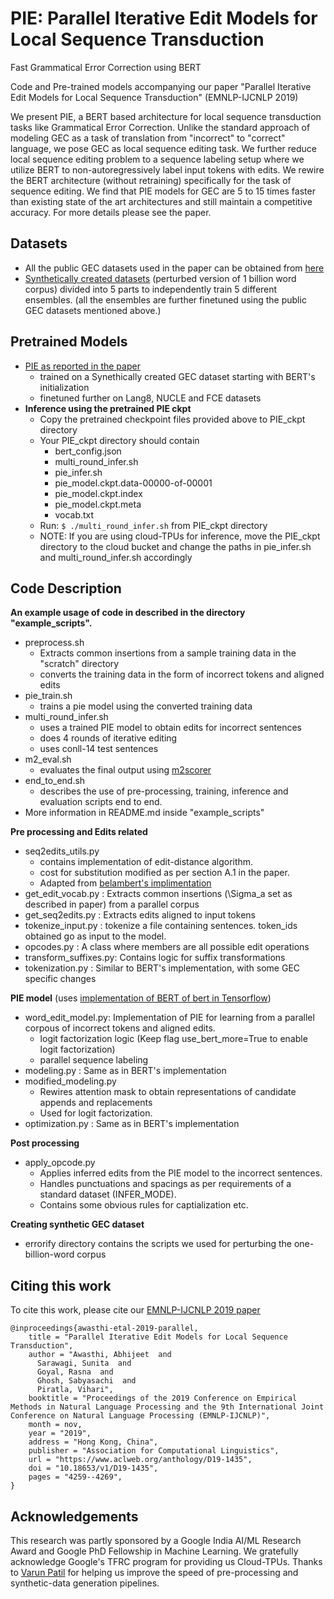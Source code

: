   # PIE: Parallel Iterative Edit Models for Local Sequence Transduction
 Fast Grammatical Error Correction using BERT  
  
  Code and Pre-trained models accompanying our paper "Parallel Iterative Edit Models for Local Sequence Transduction" (EMNLP-IJCNLP 2019)

We present PIE, a BERT based architecture for local sequence transduction tasks like Grammatical Error Correction. Unlike the standard approach of modeling GEC as a task of translation from "incorrect" to "correct" language, we pose GEC as local sequence editing task. We further reduce local sequence editing problem to a sequence labeling setup where we utilize BERT to non-autoregressively label input tokens with edits. We rewire the BERT architecture (without retraining) specifically for the task of sequence editing. We find that PIE models for GEC are 5 to 15 times faster than existing state of the art architectures and still maintain a competitive accuracy. For more details please see the paper.
  
  
 ## Datasets
 * All the public GEC datasets used in the paper can be obtained from [here](https://www.cl.cam.ac.uk/research/nl/bea2019st/#data)
* [Synthetically created datasets](https://drive.google.com/open?id=1bl5reJ-XhPEfEaPjvO45M7w0yN-0XGOA) (perturbed version of 1 billion word corpus) divided into 5 parts to independently train 5 different ensembles. (all the ensembles are further finetuned using the public GEC datasets mentioned above.)
    
 
 ## Pretrained Models
 * [PIE as reported in the paper](https://storage.googleapis.com/gecabhijeet/pie_model.zip) 
   - trained on a Synethically created GEC dataset starting with BERT's initialization
   - finetuned further on Lang8, NUCLE and FCE datasets
 * **Inference using the pretrained PIE ckpt**
   - Copy the pretrained checkpoint files provided above to PIE_ckpt directory
   - Your PIE_ckpt directory should contain
      - bert_config.json
      - multi_round_infer.sh
      - pie_infer.sh
      - pie_model.ckpt.data-00000-of-00001
      - pie_model.ckpt.index
      - pie_model.ckpt.meta
      - vocab.txt
   - Run: `$ ./multi_round_infer.sh` from PIE_ckpt directory
   - NOTE: If you are using cloud-TPUs for inference, move the PIE_ckpt directory to the cloud bucket and change the paths in pie_infer.sh and multi_round_infer.sh accordingly
   
 ## Code Description
 **An example usage of code in described in the directory "example_scripts".**
 
 * preprocess.sh
   - Extracts common insertions from a sample training data in the "scratch" directory
   - converts the training data in the form of incorrect tokens and aligned edits
 * pie_train.sh
   - trains a pie model using the converted training data
 * multi_round_infer.sh
   - uses a trained PIE model to obtain edits for incorrect sentences
   - does 4 rounds of iterative editing
   - uses conll-14 test sentences
 * m2_eval.sh
   - evaluates the final output using [m2scorer](https://github.com/nusnlp/m2scorer)
 * end_to_end.sh
   - describes the use of pre-processing, training, inference and evaluation scripts end to end.
 * More information in README.md inside "example_scripts"
  
 **Pre processing and Edits related**
 
 * seq2edits_utils.py
   - contains implementation of edit-distance algorithm.
   - cost for substitution modified as per section A.1 in the paper. 
   - Adapted from [belambert's implimentation](https://github.com/belambert/edit-distance/blob/master/edit_distance/code.py)
 * get_edit_vocab.py : Extracts common insertions (\Sigma_a set as described in paper) from a parallel corpus
 * get_seq2edits.py : Extracts edits aligned to input tokens 
 * tokenize_input.py : tokenize a file containing sentences. token_ids obtained go as input to the model.
 * opcodes.py : A class where members are all possible edit operations
 * transform_suffixes.py: Contains logic for suffix transformations
 * tokenization.py : Similar to BERT's implementation, with some GEC specific changes
    
 **PIE model** (uses [implementation of BERT of bert in Tensorflow](https://github.com/google-research/bert))
 
 * word_edit_model.py: Implementation of PIE for learning from a parallel corpous of incorrect tokens and aligned edits. 
   - logit factorization logic (Keep flag use_bert_more=True to enable logit factorization)
   - parallel sequence labeling   
 * modeling.py : Same as in BERT's implementation
 * modified_modeling.py
   - Rewires attention mask to obtain representations of candidate appends and replacements
   - Used for logit factorization.
 * optimization.py : Same as in BERT's implementation
 
 **Post processing**
 * apply_opcode.py
   - Applies inferred edits from the PIE model to the incorrect sentences. 
   - Handles punctuations and spacings as per requirements of a standard dataset (INFER_MODE).
   - Contains some obvious rules for captialization etc.
   
 **Creating synthetic GEC dataset**
 * errorify directory contains the scripts we used for perturbing the one-billion-word corpus

## Citing this work
To cite this work, please cite our [EMNLP-IJCNLP 2019 paper](https://www.aclweb.org/anthology/D19-1435.pdf)
```
@inproceedings{awasthi-etal-2019-parallel,
    title = "Parallel Iterative Edit Models for Local Sequence Transduction",
    author = "Awasthi, Abhijeet  and
      Sarawagi, Sunita  and
      Goyal, Rasna  and
      Ghosh, Sabyasachi  and
      Piratla, Vihari",
    booktitle = "Proceedings of the 2019 Conference on Empirical Methods in Natural Language Processing and the 9th International Joint Conference on Natural Language Processing (EMNLP-IJCNLP)",
    month = nov,
    year = "2019",
    address = "Hong Kong, China",
    publisher = "Association for Computational Linguistics",
    url = "https://www.aclweb.org/anthology/D19-1435",
    doi = "10.18653/v1/D19-1435",
    pages = "4259--4269",
}
```
## Acknowledgements
This research was partly sponsored by a Google India AI/ML Research Award and Google PhD Fellowship in Machine Learning. We gratefully acknowledge Google's TFRC program for providing us Cloud-TPUs. Thanks to [Varun Patil](https://github.com/pulsejet) for helping us improve the speed of pre-processing and synthetic-data generation pipelines.
